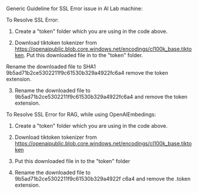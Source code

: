 Generic Guideline for SSL Error issue in Al Lab machine:

To Resolve SSL Error:

1. Create a "token" folder which you are using in the code above.

2. Download tiktoken tokenizer from https://openaipublic.blob.core.windows.net/encodings/cl100k_base.tiktoken. Put this downloaded file in to the "token" folder.

Rename the downloaded file to SHA1 9b5ad71b2ce5302211f9c61530b329a4922fc6a4 remove the token extension.

3. Rename the downloaded file to 9b5ad71b2ce5302211f9c61530b329a4922fc6a4 and remove the token extension.

To Resolve SSL Error for RAG, while using OpenAlEmbedings:

1. Create a "token" folder which you are using in the code above.

2. Download tiktoken tokenizer from https://openaipublic.blob.core.windows.net/encodings/cl100k_base.tiktoken
3. Put this downloaded file in to the "token" folder

4. Rename the downloaded file to 9b5ad71b2ce5302211f9c61530b329a4922f c6a4 and remove the .token extension.
